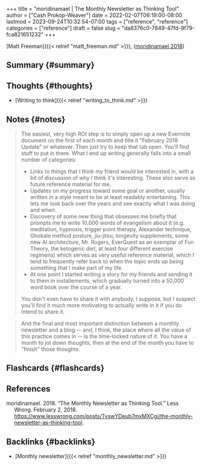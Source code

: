 +++
title = "moridinamael | The Monthly Newsletter as Thinking Tool"
author = ["Cash Prokop-Weaver"]
date = 2022-02-07T06:19:00-08:00
lastmod = 2023-09-24T10:32:54-07:00
tags = ["reference", "reference"]
categories = ["reference"]
draft = false
slug = "da8376c0-7849-47fd-9f79-fca821651232"
+++

[Matt Freeman]({{< relref "matt_freeman.md" >}}), (<a href="#citeproc_bib_item_1">moridinamael 2018</a>)


## Summary {#summary}


## Thoughts {#thoughts}

-   [Writing to think]({{< relref "writing_to_think.md" >}})


## Notes {#notes}

> The easiest, very high ROI step is to simply open up a new Evernote document on the first of each month and title it "February 2018 Update" or whatever. Then just try to keep that tab open. You'll find stuff to put in there. What I end up writing generally falls into a small number of categories:
>
> -   Links to things that I think my friend would be interested in, with a bit of discussion of why I think it's interesting. These also serve as future reference material for me.
> -   Updates on my progress toward some goal or another, usually written in a style meant to be at least readably entertaining. This lets me look back over the years and see exactly what I was doing and when.
> -   Discovery of some new thing that obsesses me briefly that prompts me to write 10,000 words of evangelism about it (e.g. meditation, hypnosis, trigger point therapy, Alexander technique, Ghokale method posture, jiu-jitsu, longevity supplements, some new AI architecture, Mr. Rogers, EverQuest as an exemplar of Fun Theory, the ketogenic diet, at least four different exercise regimens) which serves as very useful reference material, which I tend to frequently refer back to when the topic ends up being something that I make part of my life.
> -   At one point I started writing a story for my friends and sending it to them in installements, which gradually turned into a 50,000 word book over the course of a year.
>
> You don't even have to share it with anybody, I suppose, but I suspect you'll find it much more motivating to actually write in it if you do intend to share it.

<!--quoteend-->

> And the final and most important distinction between a monthly newsletter and a blog -- and, I think, the place where all the value of this practice comes in -- is the time-locked nature of it. You have a month to jot down thoughts, then at the end of the month you have to "finish" those thoughts.


## Flashcards {#flashcards}

## References

<style>.csl-entry{text-indent: -1.5em; margin-left: 1.5em;}</style><div class="csl-bib-body">
  <div class="csl-entry"><a id="citeproc_bib_item_1"></a>moridinamael. 2018. “The Monthly Newsletter as Thinking Tool.” Less Wrong. February 2, 2018. <a href="https://www.lesswrong.com/posts/TyswYDeub7mxMXCgi/the-monthly-newsletter-as-thinking-tool">https://www.lesswrong.com/posts/TyswYDeub7mxMXCgi/the-monthly-newsletter-as-thinking-tool</a>.</div>
</div>


## Backlinks {#backlinks}

-   [Monthly newsletter]({{< relref "monthly_newsletter.md" >}})
